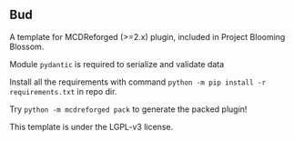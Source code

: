 Bud
-----

A template for MCDReforged (>=2.x) plugin, included in Project Blooming Blossom.

Module `pydantic` is required to serialize and validate data

Install all the requirements with command `python -m pip install -r requirements.txt` in repo dir.

Try `python -m mcdreforged pack` to generate the packed plugin!

This template is under the LGPL-v3 license.
